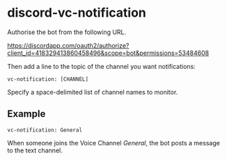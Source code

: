 # discord-vc-notification

Authorise the bot from the following URL.

https://discordapp.com/oauth2/authorize?client_id=418329413860458496&scope=bot&permissions=53484608

Then add a line to the topic of the channel you want notifications:

```
vc-notification: [CHANNEL]
```

Specify a space-delimited list of channel names to monitor.

## Example

```
vc-notification: General
```

When someone joins the Voice Channel _General_, the bot posts a message to the
text channel.
